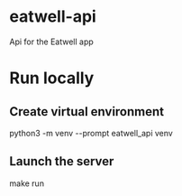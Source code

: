 # eatwell-api
Api for the Eatwell app

# Run locally
## Create virtual environment
python3 -m venv --prompt eatwell_api venv

## Launch the server
make run